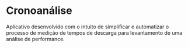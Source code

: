 # Cronoanálise
Aplicativo desenvolvido com o intuito de simplificar e automatizar o processo de medição de tempos de descarga para levantamento de uma análise de performance.
